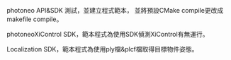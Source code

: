 photoneo API&SDK 測試，並建立程式範本，
並將預設CMake compile更改成makefile compile。

photoneoXiControl SDK，範本程式為使用SDK偵測XiControl有無運行。

Localization SDK，範本程式為使用ply檔&plcf檔取得目標物件姿態。